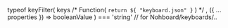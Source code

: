 typeof keyFilter( 
	  keys /* Function( `return ${ "keyboard.json" }` ) */ 
	, ({ ... properties }) => booleanValue 
	) 
=== 'string' 
// for Nohboard/keyboards/.. 